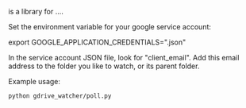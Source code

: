 <package-name> is a library for ....

Set the environment variable for your google service account:

export GOOGLE_APPLICATION_CREDENTIALS="<path to your google service account file>.json"

In the service account JSON file, look for "client_email". Add this email address to the folder you like to watch, or its parent folder.

Example usage:

```
python gdrive_watcher/poll.py
```

